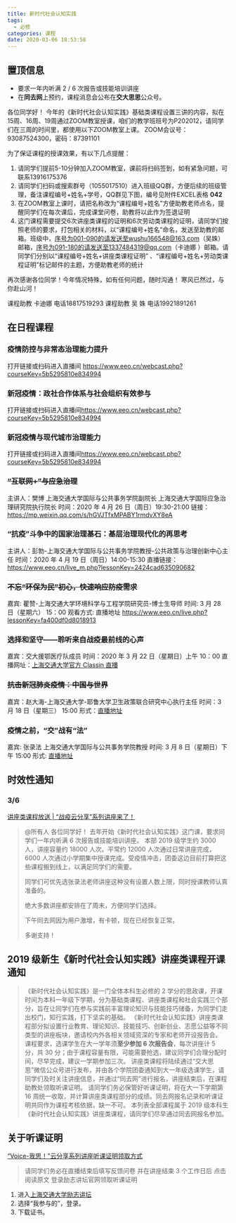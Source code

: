 ```yaml
---
title: 新时代社会认知实践
tags:
  - 必修
categories: 课程
date: 2020-03-06 18:53:58
---
```


## 置顶信息

- 要求一年内听满 2 / 6 次报告或技能培训讲座
- 在**同去网**上预约，课程消息会公布在**交大思思**公众号。

各位同学好！
今年的《新时代社会认知实践》基础类课程设置三讲的内容，拟在15周、16周、19周通过ZOOM教室授课，咱们的教学班班号为P202012，请同学们在三周的时间里，都使用以下ZOOM教室上课。
ZOOM会议号：93087524300，密码：87391101

为了保证课程的授课效果，有以下几点提醒：

1. 请同学们提前5-10分钟加入ZOOM教室，课前将扫码签到，如有紧急问题，可联系13916175376
2. 请同学们扫码或搜索群号（1055017510）进入班级QQ群，方便后续的班级管理，备注课程编号+姓名+学号，QQ群见下图，编号见附件EXCEL表格 **042**
3. 在ZOOM教室上课时，请把名称改为“课程编号+姓名”方便助教老师点名，提醒同学们在每次课后，完成课堂问卷，助教将以此作为签退证明
4. 这门课程需要提交6次讲座类课程的证明和6次劳动类课程的证明，请同学们按照老师的要求，打包相关的材料，以“课程编号+姓名”命名，发送至助教的邮箱。班级中，序号为001-090的请发送至wushu166548@163.com（吴姝）邮箱，序号为091-180的请发送至1337484319@qq.com（卡迪娜 ）邮箱。请同学们分别以“课程编号+姓名+讲座类课程证明” 、“课程编号+姓名+劳动类课程证明”标记邮件的主题，方便助教老师的统计

再次感谢各位同学！今年情况特殊，如有任何问题，随时沟通！
寒风已然过，与你赴山河！

课程助教   卡迪娜       电话18817519293
课程助教   吴    姝      电话19921891261

## 在日程课程

### 疫情防控与非常态治理能力提升

打开链接或扫码进入直播间
<https://www.eeo.cn/webcast.php?courseKey=5b5295810e834994>

<!--more-->

### 新冠疫情：政社合作体系与社会组织有效参与

打开链接或扫码进入直播间<https://www.eeo.cn/webcast.php?courseKey=5b5295810e834994>

### 新冠疫情与现代城市治理能力

打开链接或扫码进入直播间<https://www.eeo.cn/webcast.php?courseKey=5b5295810e834994>

### ~~“互联网+”与应急治理~~

主讲人：樊博
上海交通大学国际与公共事务学院副院长
上海交通大学国际应急治理研究院执行院长
时间：2020 年 4 月 26 日（周日）19:30-21:00
链接：<https://mp.weixin.qq.com/s/hGVJTfxMPABY1rmdvXY8eA>

### “抗疫”斗争中的国家治理基石：基层治理现代化的再思考

主讲人：彭勃-上海交通大学国际与公共事务学院教授-公共政策与治理创新中心主任
时间：2020 年 4 月 19 日（周日）14:00-15:30
直播链接：<https://www.eeo.cn/live_m.php?lessonKey=2424cad635090682>

### ~~不忘“环保为民”初心，快速响应防疫需求~~

嘉宾: 瞿赞-上海交通大学环境科学与工程学院研究员-博士生导师
时间: 3 月 28 日（星期六） 15：00
观看方式: 直播地址
<https://www.eeo.cn/live.php?lessonKey=fa400df0d8018913>

### 选择和坚守——聆听来自战疫最前线的心声

嘉宾：交大援鄂医疗队成员
时间：2020 年 3 月 22 日（星期日）上午 10：00
直播网址：[上海交通大学官方 Classin 直播](https://www.eeo.cn/webcast.php?courseKey=bdc6d3d5c7535fd3)

### ~~抗击新冠肺炎疫情：中国与世界~~

嘉宾：赵大海-上海交通大学-耶鲁大学卫生政策联合研究中心执行主任
时间：3 月 18 日（星期三） 15:00
形式：[直播地址](https://www.eeo.cn/webcast.php?courseKey=111c0e7b1e45d62d)

### 疫情之前，“交”战有“法”

嘉宾: 张录法 上海交通大学国际与公共事务学院教授
时间: 3 月 8 日（星期日）下午 15:00
形式: [直播地址](https://www.eeo.cn/webcast.php?courseKey=a37ba8022021a5ca)

## 时效性通知

### 3/6

[讲座类课程放送 | “战疫云分享”系列讲座来了！](https://mp.weixin.qq.com/s/n0IBYOU09aiBlQ5z0CtqOg)

> @所有人
> 各位同学好！
> 去年开始《新时代社会认知实践》这门课，要求同学们一年内听满 6 次报告或技能培训讲座。
> 本部 2019 级学生约 3000 人，讲座容量约 18000 人次。平常约 12000 人次通过日常讲座完成，6000 人次通过小学期集中授课完成。受疫情冲击，团委这边目前打算把这些课程搬到线上，以满足同学们的需要。
>
> 同学们可优先选张录法老师讲座这种没有设置人数上限，同时授课教师认真准备的。
>
> 绝大多数讲座都安排在了周末，方便同学们选择。
>
> 下午同去网因为用户激增，有卡顿，现在已经恢复正常。
>
> 多谢支持！

## 2019 级新生《新时代社会认知实践》讲座类课程开课通知

> 《新时代社会认知实践》是一门全体本科生必修的 2 学分的思政课，开课时间为本科一年级下学期，分为基础类课程、讲座类课程和社会实践三个部分，旨在让同学们在参与实践前丰富理论知识与技能技巧储备，为同学们走出校门，知行实践，打下坚实的基础。
> 《新时代社会认知实践》讲座类课程部分拟设置行业教育、理论知识、技能技巧、创新创业、志愿公益等不同类型的讲座板块，邀请校内外各相关领域资深的专家和老师开设报告会。
> 课程要求，选课学生在大一学年须**至少参加 6 次报告会**，每次讲座计 5 分，共 30 分；由于课程容量有限，可能需要抢选，建议同学们合理分配时间，尽早完成，建议一学期参加三次。
> 讲座类课程将陆续通过“交大思思”微信公众号进行发布，并由各个学院团委通知到大一年级选课学生，请同学们及时关注讲座信息，并通过“同去网”进行报名，讲座结束后，在课程助教处领取听课证明。
> 请同学们务必保管好听课证明，将在大一下学期第 16 周统一收取，并计算讲座类课程部分的成绩。同去网报名记录和听课证明共同作为课程考核依据，缺一不可。
> 本列表全部课程属于 2019 级本科生《新时代社会认知实践》讲座类课程，请同学们尽早通过同去网报名参加。

## 关于听课证明

[“Voice-我思！”云分享系列讲座听课证明领取方式](https://mp.weixin.qq.com/s/9sjwUccAhcS-miPBMrhhLA)

> 请同学们务必在直播结束后填写反馈问卷
> 并在讲座结束 3 个工作日后
> 点击阅读原文
> 登录励志讲坛官网领取听课证明

1. 进入[上海交通大学励志讲坛](lzjt.sjtu.edu.cn)
2. 选择“我参与的”，登录。
3. 下载证书。
